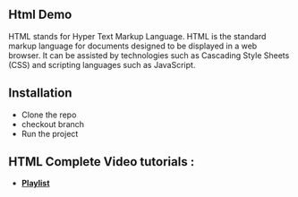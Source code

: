 
## Html Demo

HTML stands for Hyper Text Markup Language.
HTML is the standard markup language for documents designed to be displayed in a web browser.
It can be assisted by technologies such as Cascading Style Sheets (CSS) and scripting languages such as JavaScript.

## Installation

- Clone the repo
- checkout branch
- Run the project


## HTML Complete Video tutorials :

- **[Playlist](https://www.youtube.com/playlist?list=PLDhY8MXwGm7Zo3jBoFPq15yzE3tClLTpf)**
